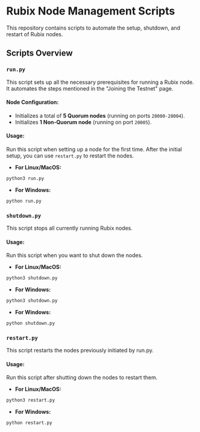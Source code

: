 # Rubix Node Management Scripts

This repository contains scripts to automate the setup, shutdown, and restart of Rubix nodes.

## Scripts Overview

### `run.py`
This script sets up all the necessary prerequisites for running a Rubix node. It automates the steps mentioned in the "Joining the Testnet" page.

#### **Node Configuration:**
- Initializes a total of **5 Quorum nodes** (running on ports `20000-20004`).
- Initializes **1 Non-Quorum node** (running on port `20005`).

#### **Usage:**
Run this script when setting up a node for the first time. After the initial setup, you can use `restart.py` to restart the nodes.

- **For Linux/MacOS:**
```sh
python3 run.py

```
- **For Windows:**
```sh
python run.py

```

### `shutdown.py`
This script stops all currently running Rubix nodes.

#### **Usage:**
Run this script when you want to shut down the nodes.

- **For Linux/MacOS:**
```sh
python3 shutdown.py

```
- **For Windows:**
```sh
python3 shutdown.py

```
- **For Windows:**
```sh
python shutdown.py

```

### `restart.py`
This script restarts the nodes previously initiated by run.py.

#### Usage:
Run this script after shutting down the nodes to restart them.
- **For Linux/MacOS:**
```sh
python3 restart.py

```
- **For Windows:**
```sh
python restart.py

```
